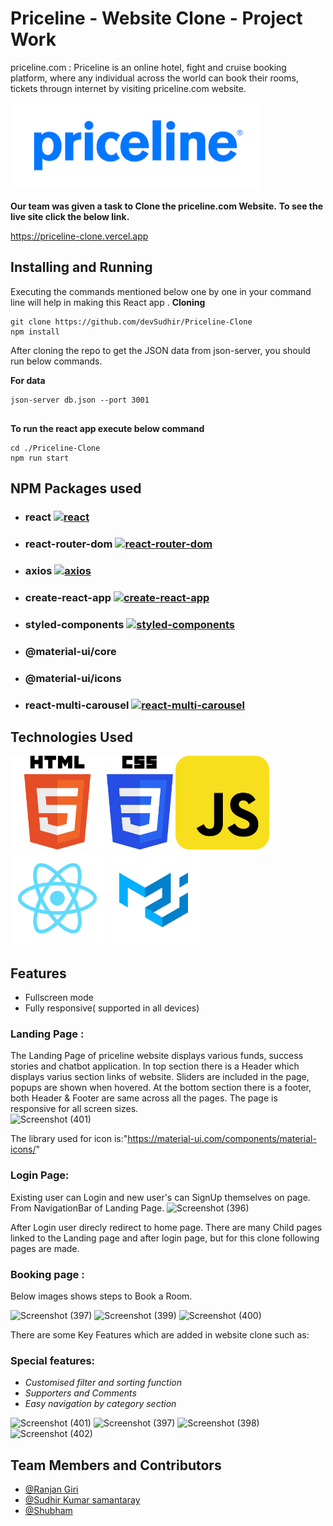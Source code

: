 # Priceline - Website Clone - Project Work

priceline.com : Priceline is an online hotel, fight and cruise booking platform, where any individual across the world can book their rooms, tickets througn internet by visiting priceline.com website.

<img src="./PreviewImageGallery/priceline.png" width="400"/>

**Our team was given a task to Clone the priceline.com Website.**
**To see the live site click the below link.**

https://priceline-clone.vercel.app 

## Installing and Running

Executing the commands mentioned below one by one in your command line will help in making this React app .
**Cloning**

```
git clone https://github.com/devSudhir/Priceline-Clone
npm install

```

After cloning the repo to get the JSON data from json-server, you should run below commands.

**For data**

```
json-server db.json --port 3001


```

**To run the react app execute below command**

```
cd ./Priceline-Clone
npm run start

```

## NPM Packages used

- ### react [![react](https://camo.githubusercontent.com/475b49b04214dfa67c1ec8a2837888ae63003feb7b71fd45be30ff360148ad87/68747470733a2f2f696d672e736869656c64732e696f2f6e706d2f762f72656163742e7376673f7374796c653d666c6174)](https://github.com/facebook/react)

- ### react-router-dom [![react-router-dom](https://camo.githubusercontent.com/475b49b04214dfa67c1ec8a2837888ae63003feb7b71fd45be30ff360148ad87/68747470733a2f2f696d672e736869656c64732e696f2f6e706d2f762f72656163742e7376673f7374796c653d666c6174)](https://github.com/ReactTraining/react-router/tree/master/packages/react-router-dom)
- ### axios [![axios](https://camo.githubusercontent.com/1f22b6c297d1cb0e3aa68b2e6fed42da8b002bbefca8d63e99e0b790da8cce9b/68747470733a2f2f696d672e736869656c64732e696f2f6e706d2f762f6178696f732e7376673f7374796c653d666c61742d737175617265)](https://github.com/axios/axios)

- ### create-react-app [![create-react-app](https://camo.githubusercontent.com/475b49b04214dfa67c1ec8a2837888ae63003feb7b71fd45be30ff360148ad87/68747470733a2f2f696d672e736869656c64732e696f2f6e706d2f762f72656163742e7376673f7374796c653d666c6174)](https://github.com/facebook/create-react-app)
- ### styled-components [![styled-components](https://camo.githubusercontent.com/5ba6643341d94abdad0bc89edf930b9223664ffd462c61e4f32ec06cdbf50eb9/68747470733a2f2f636f6465636f762e696f2f67682f7374796c65642d636f6d706f6e656e74732f7374796c65642d636f6d706f6e656e74732f636f7665726167652e7376673f6272616e63683d6d61696e)](https://github.com/styled-components/styled-components)
- ### @material-ui/core
- ### @material-ui/icons
- ### react-multi-carousel [![react-multi-carousel](https://camo.githubusercontent.com/f02d7ddafecce45e5c6e5d24ac76753cc2560e27eb41e347b4aed935392a32eb/68747470733a2f2f696d672e736869656c64732e696f2f6e706d2f762f72656163742d656c61737469632d6361726f7573656c2e7376673f7374796c653d666c61742d737175617265)](https://github.com/sag1v/react-elastic-carousel)

## Technologies Used

<p float="left">
  <img src="./PreviewImageGallery/html.png" height="150"/>
  <img src="./PreviewImageGallery/css.png"  height="150"/> 
  <img src="./PreviewImageGallery/JavaScript.png"  height="150"/>
  <img src="./PreviewImageGallery/React.png" height="150"/>
  <img src="./PreviewImageGallery/material-ui.png" height="150"/>
</p>

## Features

- Fullscreen mode
- Fully responsive( supported in all devices)

### Landing Page :

The Landing Page of priceline website displays various funds, success stories and chatbot application.
In top section there is a Header which displays varius section links of website.
Sliders are included in the page, popups are shown when hovered.
At the bottom section there is a footer, both Header & Footer are same across all the pages.
The page is responsive for all screen sizes.
<br/>
![Screenshot (401)](https://user-images.githubusercontent.com/84707304/131249970-0b2dffd3-03ba-453d-a822-72ef69181712.png)

The library used for icon is:"https://material-ui.com/components/material-icons/"
<br/>

### Login Page:

Existing user can Login and new user's can SignUp themselves on page.
From NavigationBar of Landing Page.
![Screenshot (396)](https://user-images.githubusercontent.com/84707304/131241062-fbd5548c-f0ce-477a-82ee-7da33c35fb86.png)

After Login user direcly redirect to home page.
There are many Child pages linked to the Landing page and after login page, but for this clone following pages are made.

### Booking  page :

Below images shows steps to Book a Room.

![Screenshot (397)](https://user-images.githubusercontent.com/84707304/131241176-3a89785c-be5f-4483-8b05-c8375dd5ae3b.png)
![Screenshot (399)](https://user-images.githubusercontent.com/84707304/131241180-e8fde881-1865-4c56-88f1-cfa67474ba05.png)
![Screenshot (400)](https://user-images.githubusercontent.com/84707304/131241184-fca57d11-d9c8-4353-9ae1-82234520f632.png)

There are some Key Features which are added in website clone such as:

### Special features:

- _Customised filter and sorting function_
- _Supporters and Comments_
- _Easy navigation by category section_

![Screenshot (401)](https://user-images.githubusercontent.com/84707304/131250012-9794a36e-ab62-4fed-84c2-85645a1d3376.png)
![Screenshot (397)](https://user-images.githubusercontent.com/84707304/131250015-a52b67a2-4136-4ea9-ab82-8b72d0f27c7f.png)
![Screenshot (398)](https://user-images.githubusercontent.com/84707304/131250019-bc82cf76-fb1d-430f-ba6d-4d7b616349f9.png)
![Screenshot (402)](https://user-images.githubusercontent.com/84707304/131250021-ab5a702f-27f3-4e84-98ac-73c379fa72d2.png)





## Team Members and Contributors

- [@Ranjan Giri](https://github.com/ranjan1o)
- [@Sudhir Kumar samantaray](https://github.com/devSudhir)
- [@Shubham](https://github.com/Shubham-047)

